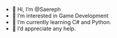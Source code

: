 - 👋 Hi, I’m @Saereph
- 👀 I’m interested in Game Development
- 🌱 I’m currently learning C# and Python.
- 💞️ I’d appreciate any help.

